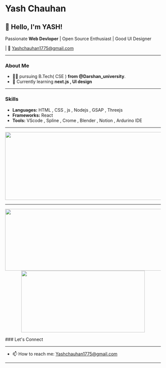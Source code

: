 # Yash Chauhan

## 👋 Hello, I'm YASH!

Passionate **Web Devloper** | Open Source Enthusiast | Good UI Designer

| 📧 Yashchauhan1775@gmail.com

---

### About Me

- 👨‍💻 pursuing B.Tech( CSE ) **from @Darshan_university**.
- 🌱 Currently learning **next.js , UI design**

---

### Skills

- **Languages:** HTML , CSS , js , Nodejs , GSAP , Threejs
- **Frameworks:** React 
- **Tools:** VScode , Spline , Crome , Blender , Notion , Ardurino IDE

---

<p align="center">
  <img width="800" height="220" src="https://streak-stats.demolab.com?user=yashchauhan008&theme=highcontrast&hide_border=true&border_radius=5&card_width=800">
</p>


---


<p align="center">
  <img width="600" height="200" src="https://github-readme-stats.vercel.app/api?username=yashchauhan008&show_icons=true&theme=vision-friendly-dark">
  <img width="400" height="200" src="https://github-readme-stats.vercel.app/api/top-langs/?username=yashchauhan008&size_weight=0.0005&count_weight=0.3&layout=compact&theme=vision-friendly-dark">
</p>
 

<div id="header" align="center">
  <img src="https://komarev.com/ghpvc/?username=yashchauhan008&style=for-the-badge&color=orange" alt=""/>
</div>
### Let's Connect

---

- 📫 How to reach me: Yashchauhan1775@gmail.com

---
